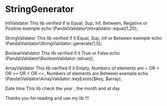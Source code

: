 # StringGenerator



IntValidator
This lib verified if is Equal, Sup, Inf, Between, Negative or Positive
exemple echo \Panda\Validator\Intvalidator::equal(1,20);

StringValidator
This lib verified if it Equal, Sup, Inf or Between
exemple echo \Panda\Validator\StringValidator::generate(1,5);

BooleanValidator
This lib verified if it True or False
echo \Panda\Validator\BooleanValidator::istrue();

ArrayValidator
This lib verified if it Empty, Numbers of elements are = OR > OR >= OR < OR <=, Numbers of elements are Between
exemple echo \Panda\Validator\ArrayValidator::keyExists($key, $array);

Date time
This lib  check the year , the month and at day

 Thanks you for reading and use my lib !!!